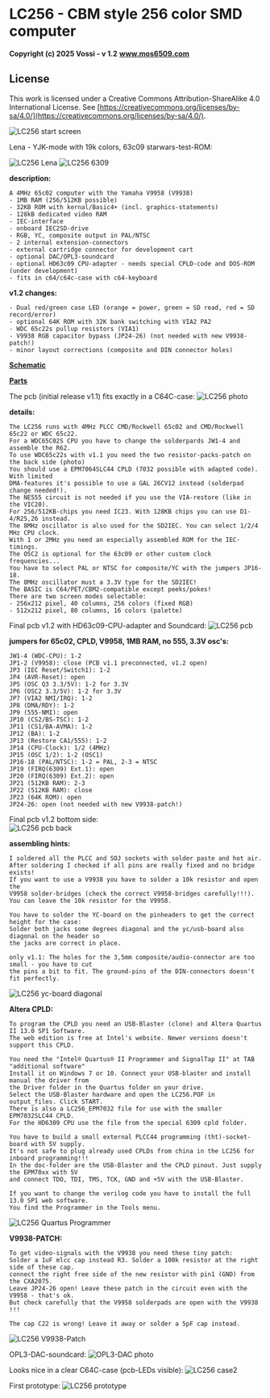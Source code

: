 # LC256 - CBM style 256 color SMD computer

**Copyright (c) 2025 Vossi - v 1.2**
**www.mos6509.com**

## License
This work is licensed under a Creative Commons Attribution-ShareAlike 4.0
International License. See [https://creativecommons.org/licenses/by-sa/4.0/](https://creativecommons.org/licenses/by-sa/4.0/).

![LC256 start screen](https://github.com/vossi1/lc256-computer/blob/master/pictures/lc256_title.jpg)

Lena - YJK-mode with 19k colors, 63c09 starwars-test-ROM:  

![LC256 Lena](https://github.com/vossi1/lc256-computer/blob/master/pictures/yjk_lena.jpg) ![LC256 6309](https://github.com/vossi1/lc256-computer/blob/master/pictures/starwars6309.jpg)

**description:**

    A 4MHz 65c02 computer with the Yamaha V9958 (V9938)
    - 1MB RAM (256/512KB possible)
    - 32KB ROM with kernal/Basic4+ (incl. graphics-statements)
    - 128kB dedicated video RAM
    - IEC-interface
    - onboard IEC2SD-drive
    - RGB, YC, composite output in PAL/NTSC
    - 2 internal extension-connectors
    - external cartridge connector for development cart
    - optional DAC/OPL3-soundcard
    - optional HD63c09 CPU-adapter - needs special CPLD-code and DOS-ROM (under development)
    - fits in c64/c64c-case with c64-keyboard

**v1.2 changes:**

    - Dual red/green case LED (orange = power, green = SD read, red = SD record/error)
    - optional 64K ROM with 32K bank switching with VIA2 PA2
    - WDC 65c22s pullup resistors (VIA1)
    - V9938 RGB capacitor bypass (JP24-26) (not needed with new V9938-patch!)
    - minor layout corrections (composite and DIN connector holes)

**[Schematic](https://github.com/vossi1/lc256-computer/blob/master/schematics/lc256_v12.png)**

**[Parts](https://github.com/vossi1/lc256-computer/blob/master/parts/lc256_v12_bom_all.xlsx)**

The pcb (initial release v1.1) fits exactly in a C64C-case:
![LC256 photo](https://github.com/vossi1/lc256-computer/blob/master/pictures/lc256_case.jpg)

**details:**

    The LC256 runs with 4MHz PLCC CMD/Rockwell 65c02 and CMD/Rockwell 65c22 or WDC 65c22.
    For a WDC65C02S CPU you have to change the solderpards JW1-4 and assemble the R62.
    To use WDC65c22s with v1.1 you need the two resistor-packs-patch on the back side (photo)
    You should use a EPM7064SLC44 CPLD (7032 possible with adapted code). With limited
    DMA-features it's possible to use a GAL 26CV12 instead (solderpad change needed!).
    The NE555 circuit is not needed if you use the VIA-restore (like in the VIC20).
    For 256/512KB-chips you need IC23. With 128KB chips you can use D1-4/R25,26 instead.
    The 8MHz oscillator is also used for the SD2IEC. You can select 1/2/4 MHz CPU clock.
    With 1 or 2MHz you need an especially assembled ROM for the IEC-timings.
    The OSC2 is optional for the 63c09 or other custom clock frequencies...
    You have to select PAL or NTSC for composite/YC with the jumpers JP16-18.
    The 8MHz oscillator must a 3.3V type for the SD2IEC!
    The BASIC is C64/PET/CBM2-compatible except peeks/pokes!
    There are two screen modes selectable:
    - 256x212 pixel, 40 columns, 256 colors (fixed RGB)
    - 512x212 pixel, 80 columns, 16 colors (palette)

Final pcb v1.2 with HD63c09-CPU-adapter and Soundcard: 
![LC256 pcb](https://github.com/vossi1/lc256-computer/blob/master/pictures/lc256_v12_6309_case.jpg)

**jumpers for 65c02, CPLD, V9958, 1MB RAM, no 555, 3.3V osc's:**

    JW1-4 (WDC-CPU): 1-2
    JP1-2 (V9958): close (PCB v1.1 preconnected, v1.2 open)
    JP3 (IEC Reset/Switch1): 1-2
    JP4 (AVR-Reset): open
    JP5 (OSC Q3 3.3/5V): 1-2 for 3.3V
    JP6 (OSC2 3.3/5V): 1-2 for 3.3V
    JP7 (VIA2 NMI/IRQ): 1-2
    JP8 (DMA/RDY): 1-2
    JP9 (555-NMI): open
    JP10 (CS2/BS-TSC): 1-2
    JP11 (CS1/BA-AVMA): 1-2
    JP12 (BA): 1-2
    JP13 (Restore CA1/555): 1-2
    JP14 (CPU-Clock): 1/2 (4MHz)
    JP15 (OSC 1/2): 1-2 (OSC1)
    JP16-18 (PAL/NTSC): 1-2 = PAL, 2-3 = NTSC
    JP19 (FIRQ(6309) Ext.1): open
    JP20 (FIRQ(6309) Ext.2): open
    JP21 (512KB RAM): 2-3
    JP22 (512KB RAM): close
    JP23 (64K ROM): open
    JP24-26: open (not needed with new V9938-patch!)

Final pcb v1.2 bottom side:    
![LC256 pcb back](https://github.com/vossi1/lc256-computer/blob/master/pictures/lc256_v12_pcb_back.jpg)

**assembling hints:**

    I soldered all the PLCC and SOJ sockets with solder paste and hot air.
    After soldering I checked if all pins are really fixed and no bridge exists!
    If you want to use a V9938 you have to solder a 10k resistor and open the
    V9958 solder-bridges (check the correct V9958-bridges carefully!!!).
    You can leave the 10k resistor for the V9958.

    You have to solder the YC-board on the pinheaders to get the correct height for the case:
    Solder both jacks some degrees diagonal and the yc/usb-board also diagonal on the header so
    the jacks are correct in place.

    only v1.1: The holes for the 3,5mm composite/audio-connector are too small - you have to cut
    the pins a bit to fit. The ground-pins of the DIN-connectors doesn't fit perfectly.

![LC256 yc-board diagonal](https://github.com/vossi1/lc256-computer/blob/master/pictures/yc-board-diagonal.jpg)

**Altera CPLD:**

    To program the CPLD you need an USB-Blaster (clone) and Altera Quartus II 13.0 SP1 Software.
    The web edition is free at Intel's website. Newer versions doesn't support this CPLD.

    You need the "Intel® Quartus® II Programmer and SignalTap II" at TAB "additional software"
    Install it on Windows 7 or 10. Connect your USB-blaster and install manual the driver from
    the Driver folder in the Quartus folder on your drive.
    Select the USB-Blaster hardware and open the LC256.POF in output_files. Click START.
    There is also a LC256_EPM7032 file for use with the smaller EPM7032SLC44 CPLD.
    For the HD6309 CPU use the file from the special 6309 cpld folder.

    You have to build a small external PLCC44 programming (tht)-socket-board with 5V supply.
    It's not safe to plug already used CPLDs from china in the LC256 for inboard programming!!!
    In the doc-folder are the USB-Blaster and the CPLD pinout. Just supply the EPM70xx with 5V
    and connect TDO, TDI, TMS, TCK, GND and +5V with the USB-Blaster.

    If you want to change the verilog code you have to install the full 13.0 SP1 web software.
    You find the Programmer in the Tools menu.

![LC256 Quartus Programmer](https://github.com/vossi1/lc256-computer/blob/master/pictures/quartus-programmer.png)

**V9938-PATCH:**

    To get video-signals with the V9938 you need these tiny patch:
    Solder a 1uF mlcc cap instead R3. Solder a 100k resistor at the right side of these cap.
    connect the right free side of the new resistor with pin1 (GND) from the CXA2075.
    Leave JP24-26 open! Leave these patch in the circuit even with the V9958 - that's ok.
    But check carefully that the V9958 solderpads are open with the V9938 !!!

    The cap C22 is wrong! Leave it away or solder a 5pF cap instead.

![LC256 V9938-Patch](https://github.com/vossi1/lc256-computer/blob/master/pictures/v9938-patch.jpg)

OPL3-DAC-soundcard:
![OPL3-DAC photo](https://github.com/vossi1/lc256-computer/blob/master/pictures/lc256-opl3-dac_soundcard_v10.jpg)

Looks nice in a clear C64C-case (pcb-LEDs visible):
![LC256 case2](https://github.com/vossi1/lc256-computer/blob/master/pictures/lc256_case2.jpg)

First prototype:
![LC256 prototype](https://github.com/vossi1/lc256-computer/blob/master/pictures/lc256_first-prototype-v1.0.png)
